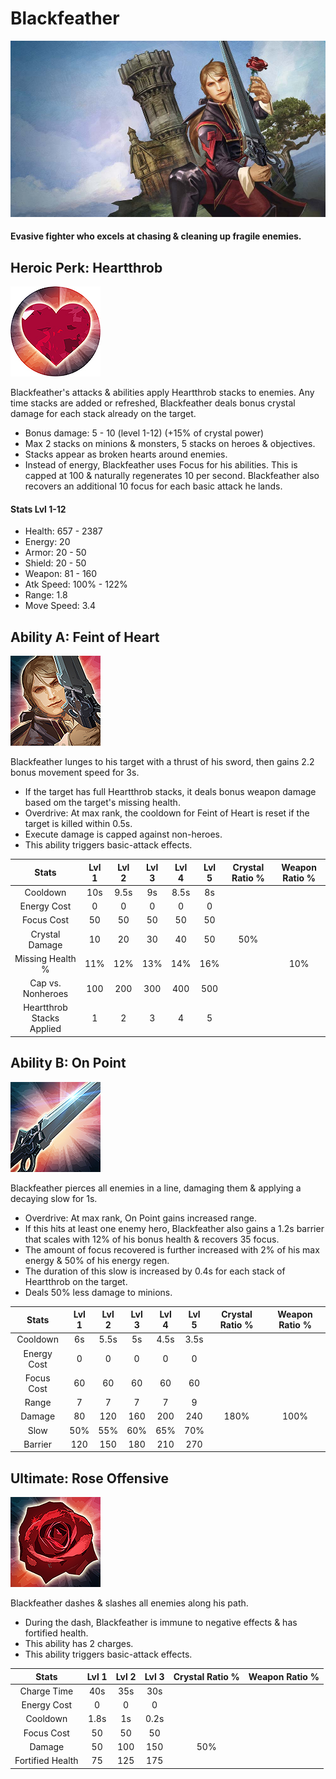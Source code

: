 # Blackfeather

![](../../.gitbook/assets/image%20%28305%29.png)

#### Evasive fighter who excels at chasing & cleaning up fragile enemies.

## Heroic Perk: Heartthrob

![Heartthrob](../../.gitbook/assets/image%20%2868%29.png)

Blackfeather's attacks & abilities apply Heartthrob stacks to enemies. Any time stacks are added or refreshed, Blackfeather deals bonus crystal damage for each stack already on the target.

* Bonus damage: 5 - 10 \(level 1-12\) \(+15% of crystal power\)
* Max 2 stacks on minions & monsters, 5 stacks on heroes & objectives.
* Stacks appear as broken hearts around enemies.
* Instead of energy, Blackfeather uses Focus for his abilities. This is capped at 100 & naturally regenerates 10 per second. Blackfeather also recovers an additional 10 focus for each basic attack he lands.

#### Stats Lvl 1-12

* Health: 657 - 2387
* Energy: 20
* Armor: 20 - 50
* Shield: 20 - 50
* Weapon: 81 - 160
* Atk Speed: 100% - 122%
* Range: 1.8
* Move Speed: 3.4

## Ability A: Feint of Heart

![Feint of Heart](../../.gitbook/assets/image%20%28221%29.png)

Blackfeather lunges to his target with a thrust of his sword, then gains 2.2 bonus movement speed for 3s.

* If the target has full Heartthrob stacks, it deals bonus weapon damage based om the target's missing health.
* Overdrive: At max rank, the cooldown for Feint of Heart is reset if the target is killed within 0.5s.
* Execute damage is capped against non-heroes.
* This ability triggers basic-attack effects.

| Stats | Lvl 1 | Lvl 2 | Lvl 3 | Lvl 4 | Lvl 5 | Crystal      Ratio % | Weapon     Ratio % |
| :---: | :---: | :---: | :---: | :---: | :---: | :---: | :---: |
| Cooldown | 10s | 9.5s | 9s | 8.5s | 8s |  |  |
| Energy       Cost | 0 | 0 | 0 | 0 | 0 |  |  |
| Focus Cost | 50 | 50 | 50 | 50 | 50 |  |  |
| Crystal       Damage | 10 | 20 | 30 | 40 | 50 | 50% |  |
| Missing     Health % | 11% | 12% | 13% | 14% | 16% |  | 10% |
| Cap vs.      Nonheroes | 100 | 200 | 300 | 400 | 500 |  |  |
| Heartthrob Stacks      Applied | 1 | 2 | 3 | 4 | 5 |  |  |

## Ability B: On Point

![On Point](../../.gitbook/assets/image%20%28283%29.png)

Blackfeather pierces all enemies in a line, damaging them & applying a decaying slow for 1s.

* Overdrive: At max rank, On Point gains increased range.
* If this hits at least one enemy hero, Blackfeather also gains a 1.2s barrier that scales with 12% of his bonus health & recovers 35 focus.
* The amount of focus recovered is further increased with 2% of his max energy & 50% of his energy regen.
* The duration of this slow is increased by 0.4s for each stack of Heartthrob on the target.
* Deals 50% less damage to minions.

| Stats | Lvl 1 | Lvl 2 | Lvl 3 | Lvl 4 | Lvl 5 | Crystal      Ratio % | Weapon     Ratio % |
| :---: | :---: | :---: | :---: | :---: | :---: | :---: | :---: |
| Cooldown | 6s | 5.5s | 5s | 4.5s | 3.5s |  |  |
| Energy       Cost | 0 | 0 | 0 | 0 | 0 |  |  |
| Focus Cost | 60 | 60 | 60 | 60 | 60 |  |  |
| Range | 7 | 7 | 7 | 7 | 9 |  |  |
| Damage | 80 | 120 | 160 | 200 | 240 | 180% | 100% |
| Slow | 50% | 55% | 60% | 65% | 70% |  |  |
| Barrier | 120 | 150 | 180 | 210 | 270 |  |  |

## Ultimate: Rose Offensive

![Rose Offensive](../../.gitbook/assets/image%20%28356%29.png)

Blackfeather dashes & slashes all enemies along his path.

* During the dash, Blackfeather is immune to negative effects & has fortified health.
* This ability has 2 charges.
* This ability triggers basic-attack effects.

| Stats | Lvl 1 | Lvl 2 | Lvl 3 | Crystal Ratio % | Weapon Ratio % |
| :---: | :---: | :---: | :---: | :---: | :---: |
| Charge Time | 40s | 35s | 30s |  |  |
| Energy Cost | 0 | 0 | 0 |  |  |
| Cooldown | 1.8s | 1s | 0.2s |  |  |
| Focus Cost | 50 | 50 | 50 |  |  |
| Damage | 50 | 100 | 150 | 50% |  |
| Fortified Health | 75 | 125 | 175 |  |  |

